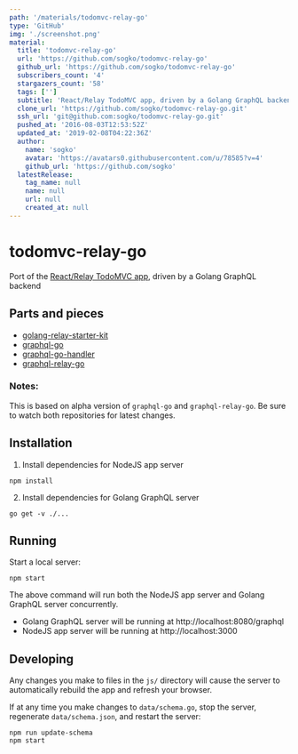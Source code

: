```yaml
---
path: '/materials/todomvc-relay-go'
type: 'GitHub'
img: './screenshot.png'
material:
  title: 'todomvc-relay-go'
  url: 'https://github.com/sogko/todomvc-relay-go'
  github_url: 'https://github.com/sogko/todomvc-relay-go'
  subscribers_count: '4'
  stargazers_count: '58'
  tags: ['']
  subtitle: 'React/Relay TodoMVC app, driven by a Golang GraphQL backend'
  clone_url: 'https://github.com/sogko/todomvc-relay-go.git'
  ssh_url: 'git@github.com:sogko/todomvc-relay-go.git'
  pushed_at: '2016-08-03T12:53:52Z'
  updated_at: '2019-02-08T04:22:36Z'
  author:
    name: 'sogko'
    avatar: 'https://avatars0.githubusercontent.com/u/78585?v=4'
    github_url: 'https://github.com/sogko'
  latestRelease:
    tag_name: null
    name: null
    url: null
    created_at: null
---
```

# todomvc-relay-go
Port of the [React/Relay TodoMVC app](https://github.com/facebook/relay/tree/master/examples/todo), driven by a Golang GraphQL backend

## Parts and pieces
- [golang-relay-starter-kit](https://github.com/sogko/golang-relay-starter-kit)
- [graphql-go](https://github.com/chris-ramon/graphql-go)
- [graphql-go-handler](https://github.com/sogko/graphql-go-handler)
- [graphql-relay-go](https://github.com/sogko/graphql-relay-go)

### Notes:
This is based on alpha version of `graphql-go` and `graphql-relay-go`. 
Be sure to watch both repositories for latest changes.

## Installation

1. Install dependencies for NodeJS app server
```
npm install
```
2. Install dependencies for Golang GraphQL server
```
go get -v ./...
```

## Running

Start a local server:

```
npm start
```

The above command will run both the NodeJS app server and Golang GraphQL server concurrently.

- Golang GraphQL server will be running at http://localhost:8080/graphql
- NodeJS app server will be running at http://localhost:3000

## Developing

Any changes you make to files in the `js/` directory will cause the server to
automatically rebuild the app and refresh your browser.

If at any time you make changes to `data/schema.go`, stop the server,
regenerate `data/schema.json`, and restart the server:

```
npm run update-schema
npm start
```
